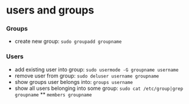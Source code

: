 # users and groups

### Groups
* create new group: `sudo groupadd groupname`
### Users
* add existing user into group: `sudo usermode -G groupname username`
* remove user from group: `sudo deluser username groupname`
* show groups user belongs into: `groups username`
* show all users belonging into some group: `sudo cat /etc/group|grep groupname`
** `members groupname`
